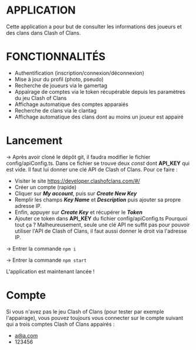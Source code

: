 # APPLICATION

Cette application a pour but de consulter les informations des joueurs et des clans dans Clash of Clans.



# FONCTIONNALITÉS

- Authentification (inscription/connexion/déconnexion)
- Mise à jour du profil (photo, pseudo)
- Recherche de joueurs via le gamertag
- Appairage de comptes via le token récupérable depuis les paramètres du jeu Clash of Clans
- Affichage automatique des comptes apparaiés
- Recherche de clans via le clantag
- Affichage automatique des clans dont au moins un joueur est appairé



# Lancement

-> Après avoir cloné le dépôt git, il faudra modifier le fichier config/apiConfig.ts.
Dans ce fichier se trouve deux *const* dont **API_KEY** qui est vide. Il faut lui donner une clé API de Clash of Clans. Pour ce faire :
- Visiter le site https://developer.clashofclans.com/#/
- Créer un compte (rapide)
- Cliquer sur ***My account***, puis sur ***Create New Key***
- Remplir les champs ***Key Name*** et ***Description*** puis ajouter sa propre adresse IP.
- Enfin, appuyer sur ***Create Key*** et récupérer le ***Token***
- Ajouter ce token dans **API_KEY** du fichier config/apiConfig.ts
Pourquoi tout ça ? Malheureusement, seule une clé API ne suffit pas pour pouvoir utiliser l'API de Clash of Clans, il faut aussi donner le droit via l'adresse IP.

-> Entrer la commande `npm i`

-> Entrer la commande `npm start`

L'application est maintenant lancée !



# Compte

Si vous n'avez pas le jeu Clash of Clans (pour tester par exemple l'appairage), vous pouvez toujours vous connecter sur le compte suivant qui a trois comptes Clash of Clans appairés :
- a@a.com
- 123456